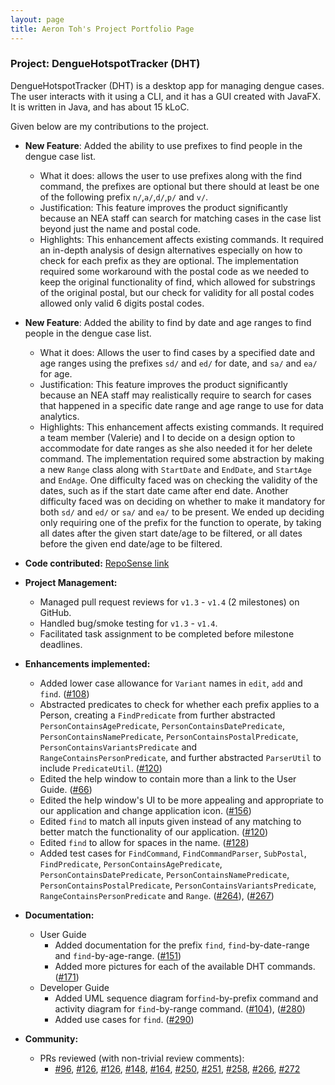 ```yaml
---
layout: page
title: Aeron Toh's Project Portfolio Page
---
```


### Project: DengueHotspotTracker (DHT)

DengueHotspotTracker (DHT) is a desktop app for managing dengue cases. The user interacts with it using a CLI,
and it has a GUI created with JavaFX. It is written in Java, and has about 15 kLoC.

Given below are my contributions to the project.

* **New Feature**: Added the ability to use prefixes to find people in the dengue case list.
  * What it does: allows the user to use prefixes along with the find command, the prefixes are optional but there
  should at least be one of the following prefix `n/`,`a/`,`d/`,`p/` and `v/`.
  * Justification: This feature improves the product significantly because an NEA staff can search for matching cases in
  the case list beyond just the name and postal code.
  * Highlights: This enhancement affects existing commands. It required an in-depth analysis of design alternatives
  especially on how to check for each prefix as they are optional. The implementation required some workaround with the
  postal code as we needed to keep the original functionality of find, which allowed for substrings of the
  original postal, but our check for validity for all postal codes allowed only valid 6 digits postal codes.

* **New Feature**: Added the ability to find by date and age ranges to find people in the dengue case list.
  * What it does: Allows the user to find cases by a specified date and age ranges using the prefixes `sd/` and `ed/` for date, and `sa/` and `ea/` for age.
  * Justification: This feature improves the product significantly because an NEA staff may realistically require to
  search for cases that happened in a specific date range and age range to use for data analytics.
  * Highlights: This enhancement affects existing commands. It required a team member (Valerie) and I to decide on a
  design option to accommodate for date ranges as she also needed it for her delete command. The implementation required
  some abstraction by making a new `Range` class along with `StartDate` and `EndDate`, and `StartAge` and `EndAge`. One difficulty faced was on
  checking the validity of the dates, such as if the start date came after end date. Another difficulty faced was on
  deciding on whether to make it mandatory for both `sd/` and `ed/` or `sa/` and `ea/` to be present. We ended up deciding only requiring
  one of the prefix for the function to operate, by taking all dates after the given start date/age to be filtered, or all
  dates before the given end date/age to be filtered.

* **Code contributed:** [RepoSense link](https://nus-cs2103-ay2223s2.github.io/tp-dashboard/?search=Tohtoroo)

* **Project Management:**
  * Managed pull request reviews for `v1.3` - `v1.4` (2 milestones) on GitHub.
  * Handled bug/smoke testing for `v1.3` - `v1.4`.
  * Facilitated task assignment to be completed before milestone deadlines.

* **Enhancements implemented:**
    * Added lower case allowance for `Variant` names in `edit`, `add` and `find`.
    ([#108](https://github.com/AY2223S2-CS2103-W17-2/tp/pull/108))
    * Abstracted predicates to check for whether each prefix applies to a Person, creating a `FindPredicate` from
     further abstracted `PersonContainsAgePredicate`, `PersonContainsDatePredicate`, `PersonContainsNamePredicate`,
     `PersonContainsPostalPredicate`, `PersonContainsVariantsPredicate` and `RangeContainsPersonPredicate`, and further abstracted `ParserUtil` to include `PredicateUtil`.
    ([#120](https://github.com/AY2223S2-CS2103-W17-2/tp/pull/120))
    * Edited the help window to contain more than a link to the User Guide.
    ([#66](https://github.com/AY2223S2-CS2103-W17-2/tp/pull/66))
    * Edited the help window's UI to be more appealing and appropriate to our application and change application icon.
    ([#156](https://github.com/AY2223S2-CS2103-W17-2/tp/pull/156))
    * Edited `find` to match all inputs given instead of any matching to better match the functionality of our
    application.
    ([#120](https://github.com/AY2223S2-CS2103-W17-2/tp/pull/120))
    * Edited `find` to allow for spaces in the name.
    ([#128](https://github.com/AY2223S2-CS2103-W17-2/tp/pull/128))
    * Added test cases for `FindCommand`, `FindCommandParser`, `SubPostal`, `FindPredicate`, `PersonContainsAgePredicate`, `PersonContainsDatePredicate`,
    `PersonContainsNamePredicate`, `PersonContainsPostalPredicate`, `PersonContainsVariantsPredicate`,
    `RangeContainsPersonPredicate` and `Range`.
      ([#264](https://github.com/AY2223S2-CS2103-W17-2/tp/pull/264)), ([#267](https://github.com/AY2223S2-CS2103-W17-2/tp/pull/267))

* **Documentation:**
  * User Guide
    * Added documentation for the prefix `find`, `find`-by-date-range and `find`-by-age-range.
      ([#151](https://github.com/AY2223S2-CS2103-W17-2/tp/pull/151))
    * Added more pictures for each of the available DHT commands. ([#171](https://github.com/AY2223S2-CS2103-W17-2/tp/pull/171))
  * Developer Guide
    * Added UML sequence diagram for`find`-by-prefix command and activity diagram for `find`-by-range command.
      ([#104](https://github.com/AY2223S2-CS2103-W17-2/tp/pull/104)), ([#280](https://github.com/AY2223S2-CS2103-W17-2/tp/pull/280))
    * Added use cases for `find`.
      ([#290](https://github.com/AY2223S2-CS2103-W17-2/tp/pull/290))

* **Community:**
  * PRs reviewed (with non-trivial review comments):
    * [#96](https://github.com/AY2223S2-CS2103-W17-2/tp/pull/96),
    [#126](https://github.com/AY2223S2-CS2103-W17-2/tp/pull/126),
    [#126](https://github.com/AY2223S2-CS2103-W17-2/tp/pull/126),
    [#148](https://github.com/AY2223S2-CS2103-W17-2/tp/pull/148),
    [#164](https://github.com/AY2223S2-CS2103-W17-2/tp/pull/164),
    [#250](https://github.com/AY2223S2-CS2103-W17-2/tp/pull/250),
    [#251](https://github.com/AY2223S2-CS2103-W17-2/tp/pull/251),
    [#258](https://github.com/AY2223S2-CS2103-W17-2/tp/pull/258),
    [#266](https://github.com/AY2223S2-CS2103-W17-2/tp/pull/266),
    [#272](https://github.com/AY2223S2-CS2103-W17-2/tp/pull/272)
